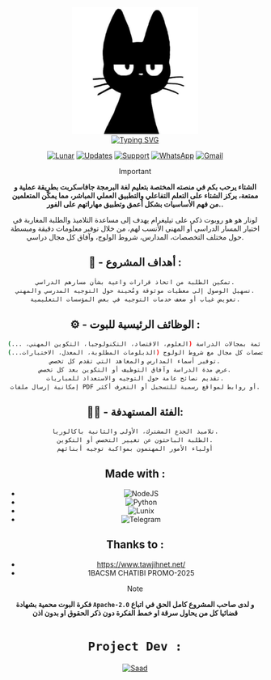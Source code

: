 <div align="center">
  <a href="https://github.com/Hyodu/Lunar">
    <img src="images/logo.png" alt="Logo" width="250" height="250">
  </a>

<div align="center">
<a href="https://git.io/typing-svg"><img src="https://readme-typing-svg.demolab.com?font=Fira+Code&weight=600&size=37&duration=3000&pause=100&color=38488BFF&background=601D6E00&center=true&vCenter=true&repeat=true&random=FALSO&width=660&height=90&lines=Lunar+Education" alt="Typing SVG"/></a>
</div>
<div align="center">

[![Lunar](https://img.shields.io/badge/Lunar-2CA5E0?style=for-the-badge&logo=telegram&logoColor=white)](https://t.me/bfubot)
[![Updates](https://img.shields.io/badge/Updates-2CA5E0?style=for-the-badge&logo=telegram&logoColor=white)](https://t.me/+Yakw9kKUDF9iNjE0)
[![Support](https://img.shields.io/badge/Support-2CA5E0?style=for-the-badge&logo=telegram&logoColor=white)](https://t.me/xeSaad)
[![WhatsApp](https://img.shields.io/badge/Whatsapp-25D366?style=for-the-badge&logo=whatsapp&logoColor=white)](https://whatsapp.com/channel/0029VaUpcIqJuyA4hiyNYR1K)
[![Gmail](https://img.shields.io/badge/Gmail-D14836?style=for-the-badge&logo=gmail&logoColor=white)](mailto:v.i3@aol.com)
</div>

> [!IMPORTANT]
> **الشتاء يرحب بكم في منصته المختصة بتعليم لغة البرمجة جافاسكربت بطريقة عملية و ممتعة، يركز الشتاء على التعلم التفاعلي والتطبيق العملي المباشر، مما يمكّن المتعلمين من فهم الأساسيات بشكل أعمق وتطبيق مهاراتهم على الفور..** 


لونار هو هو روبوت ذكي على تيليغرام يهدف إلى مساعدة التلاميذ والطلبة المغاربة في اختيار المسار الدراسي أو المهني الأنسب لهم، من خلال توفير معلومات دقيقة ومبسطة حول مختلف التخصصات، المدارس، شروط الولوج، وآفاق كل مجال دراسي.



## 🎯 - أهداف المشروع :
```bash
تمكين الطلبة من اتخاذ قرارات واعية بشأن مسارهم الدراسي.
تسهيل الوصول إلى معطيات موثوقة ومُحينة حول التوجيه المدرسي والمهني.
تعويض غياب أو ضعف خدمات التوجيه في بعض المؤسسات التعليمية.
```

## ⚙️ - الوظائف الرئيسية للبوت :
```bash
تقديم قائمة بمجالات الدراسة (العلوم، الاقتصاد، التكنولوجيا، التكوين المهني، ...)
عرض تخصصات كل مجال مع شروط الولوج (الدبلومات المطلوبة، المعدل، الاختبارات...)
توفير أسماء المدارس والمعاهد التي تقدم كل تخصص.
عرض مدة الدراسة وآفاق التوظيف أو التكوين بعد كل تخصص.
تقديم نصائح عامة حول التوجيه والاستعداد للمباريات.
إمكانية إرسال ملفات PDF أو روابط لمواقع رسمية للتسجيل أو التعرف أكثر.
```
## 👨‍🎓 - الفئة المستهدفة:
```bash
تلاميذ الجذع المشترك، الأولى والثانية باكالوريا.
الطلبة الباحثون عن تغيير التخصص أو التكوين.
أولياء الأمور المهتمون بمواكبة توجيه أبنائهم
```
##  Made with :

* ![NodeJS](https://img.shields.io/badge/node.js-339933?style=for-the-badge&logo=Node.js&logoColor=white)
* ![Python](https://img.shields.io/badge/Python-FFD43B?style=for-the-badge&logo=python&logoColor=blue)
* ![Lunix](https://img.shields.io/badge/Linux-FCC624?style=for-the-badge&logo=linux&logoColor=black)
* ![Telegram](https://img.shields.io/badge/Telegram-2CA5E0?style=for-the-badge&logo=telegram&logoColor=white)

## Thanks to :

* https://www.tawjihnet.net/
* 1BACSM CHATIBI PROMO-2025


> [!NOTE]
> **فكرة البوت محمية بشهادة `Apache-2.0` و لدى صاحب المشروع كامل الحق في اتباع قضائيا كل من يحاول سرقة او خمط الفكرة دون ذكر الحقوق او بدون اذن**
# `Project Dev :`
<a href="https://github.com/Hyodu"><img src="https://github.com/Hyodu.png" width="300" height="300" alt="Saad"/></a>
 
 
